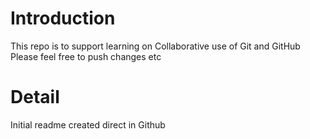 # Introduction
This repo is to support learning on Collaborative use of Git and GitHub  
Please feel free to push changes etc

# Detail
Initial readme created direct in Github
